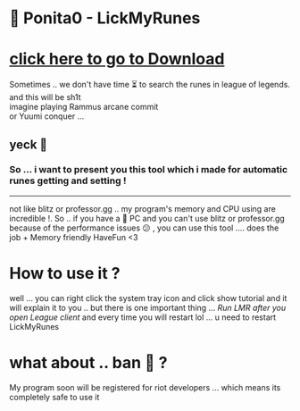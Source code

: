 # 👅 Ponita0 - LickMyRunes
 # [click here to go to Download  ](https://github.com/Ponita0/LickMyRunes/releases/latest)
Sometimes .. we don't have time ⏳  to search the runes  in league of legends.
and this will be sh1t  
imagine playing Rammus arcane commit  
or Yuumi conquer ...
## yeck 🤮
### So ... i want to present you this tool which i made for automatic runes getting and setting ! 
--- 
not like blitz or professor.gg .. my program's memory and CPU using are incredible !. 
So .. if you have a 🥔 PC and you can't use blitz or professor.gg because of the performance issues 😕 , you can use this tool .... does the job + Memory friendly HaveFun <3 
# How to use it ? 
well ... you can right click the system tray icon and click show tutorial and it will explain it to you .. but there is one important thing ... 
*Run LMR after you open League client*
and every time you will restart lol ... u need to restart LickMyRunes
# what about .. ban 🚫 ?
My program soon will be registered for riot developers ... 
which means its completely safe to use it 
